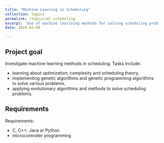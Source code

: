```yaml
---
title: "Machine Learning in Scheduling"
collection: topics
permalink: /topics/ml-scheduling
excerpt: 'Use of machine learining methods for solving scheduling problems'
date: 2019-03-08

---
```


## Project goal

Investigate machine learning methods in scheduling. Tasks include:

* learning about optimization, complexity and scheduling theory, 
* implementing genetic algorithms and genetic programming algorithms to solve various problems,
* applying evolutionary algorithms and methods to solve scheduling problems. 

## Requirements

Requirements:

* C, C++, Java or Python
* microcontroller programming


